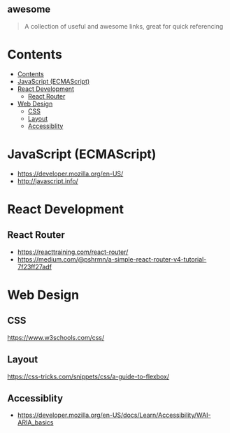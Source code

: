 awesome
---
> A collection of useful and awesome links, great for quick referencing

# Contents
<!-- TOC -->

- [Contents](#contents)
- [JavaScript (ECMAScript)](#javascript-ecmascript)
- [React Development](#react-development)
    - [React Router](#react-router)
- [Web Design](#web-design)
    - [CSS](#css)
    - [Layout](#layout)
    - [Accessiblity](#accessiblity)

<!-- /TOC -->

# JavaScript (ECMAScript)
- https://developer.mozilla.org/en-US/
- http://javascript.info/

# React Development

## React Router
- https://reacttraining.com/react-router/
- https://medium.com/@pshrmn/a-simple-react-router-v4-tutorial-7f23ff27adf  

# Web Design

## CSS
https://www.w3schools.com/css/

## Layout
https://css-tricks.com/snippets/css/a-guide-to-flexbox/

## Accessiblity
- https://developer.mozilla.org/en-US/docs/Learn/Accessibility/WAI-ARIA_basics